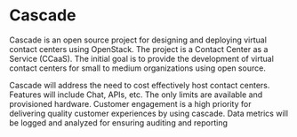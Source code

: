 # Cascade

Cascade is an open source project for designing and deploying virtual contact centers using OpenStack. The project is a Contact Center as a Service (CCaaS).
The initial goal is to provide the development of virtual contact centers for small to medium organizations using open source.

Cascade will address the need to cost effectively host contact centers. Features will include Chat, APIs, etc. 
The only limits are available and provisioned hardware.
Customer engagement is a high priority for delivering quality customer experiences by using cascade. Data metrics will be logged and analyzed for ensuring auditing and reporting 